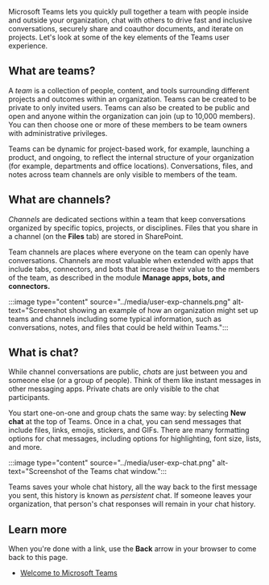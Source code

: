 Microsoft Teams lets you quickly pull together a team with people inside and outside your organization, chat with others to drive fast and inclusive conversations, securely share and coauthor documents, and iterate on projects. Let's look at some of the key elements of the Teams user experience.
 
## What are teams?

A *team* is a collection of people, content, and tools surrounding different projects and outcomes within an organization. Teams can be created to be private to only invited users. Teams can also be created to be public and open and anyone within the organization can join (up to 10,000 members). You can then choose one or more of these members to be team owners with administrative privileges.

Teams can be dynamic for project-based work, for example, launching a product, and ongoing, to reflect the internal structure of your organization (for example, departments and office locations). Conversations, files, and notes across team channels are only visible to members of the team.

## What are channels?

*Channels* are dedicated sections within a team that keep conversations organized by specific topics, projects, or disciplines. Files that you share in a channel (on the **Files** tab) are stored in SharePoint.

Team channels are places where everyone on the team can openly have conversations. Channels are most valuable when extended with apps that include tabs, connectors, and bots that increase their value to the members of the team, as described in the module **Manage apps, bots, and connectors.**

:::image type="content" source="../media/user-exp-channels.png" alt-text="Screenshot showing an example of how an organization might set up teams and channels including some typical information, such as conversations, notes, and files that could be held within Teams.":::

## What is chat?

While channel conversations are public, *chats* are just between you and someone else (or a group of people). Think of them like instant messages in other messaging apps. Private chats are only visible to the chat participants.

You start one-on-one and group chats the same way: by selecting **New chat** at the top of Teams. Once in a chat, you can send messages that include files, links, emojis, stickers, and GIFs. There are many formatting options for chat messages, including options for highlighting, font size, lists, and more.

:::image type="content" source="../media/user-exp-chat.png" alt-text="Screenshot of the Teams chat window.":::

Teams saves your whole chat history, all the way back to the first message you sent, this history is known as *persistent* chat. If someone leaves your organization, that person's chat responses will remain in your chat history.

## Learn more

When you're done with a link, use the **Back** arrow in your browser to come back to this page.

- [Welcome to Microsoft Teams](/microsoftteams/teams-overview)
